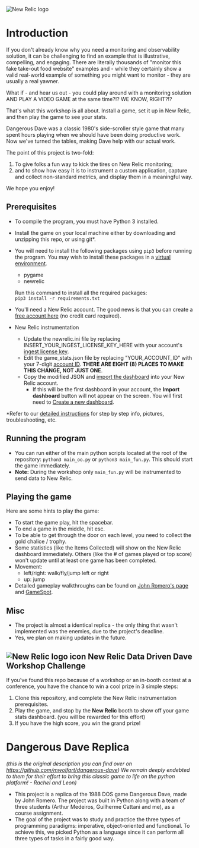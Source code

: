 ![New Relic logo](https://newrelic.com/static-assets/images/logo/nr-logo-50vh.png)
# Introduction
If you don't already know why you need a monitoring and observability solution, it can be challenging to find an example that is illustrative, compelling, and engaging. There are literally thousands of "monitor this fake take-out food website" examples and - while they certainly show a valid real-world example of something you might want to monitor - they are usually a real yawner.

What if - and hear us out - you could play around with a monitoring solution AND PLAY A VIDEO GAME at the same time?!? WE KNOW, RIGHT?!?

That's what this workshop is all about. Install a game, set it up in New Relic, and then play the game to see your stats. 

Dangerous Dave was a classic 1980's side-scroller style game that many spent hours playing when we should have been doing productive work. Now we've turned the tables, making Dave help with our actual work.

The point of this project is two-fold: 

 1. To give folks a fun way to kick the tires on New Relic monitoring; 
 2. and to show how easy it is to instrument a custom application, capture and collect non-standard metrics, and display them in a meaningful way.

We hope you enjoy!

## Prerequisites

- To compile the program, you must have Python 3 installed.
- Install the game on your local machine either by downloading and unzipping this repo, or using git\*.
- You will need to install the following packages using `pip3` before running the program. You may wish to install these packages in a [virtual environment](https://packaging.python.org/en/latest/guides/installing-using-pip-and-virtual-environments/).
  - pygame
  - newrelic

  Run this command to install all the required packages:  
    `pip3 install -r requirements.txt`

- You'll need a New Relic account. The good news is that you can create a [free account here](https://newrelic.com/signup) (no credit card required).
- New Relic instrumentation
  - Update the newrelic.ini file by replacing INSERT_YOUR_INGEST_LICENSE_KEY_HERE with your account's [ingest license key](https://docs.newrelic.com/docs/apis/intro-apis/new-relic-api-keys/). 
  - Edit the game_stats.json file by replacing "YOUR_ACCOUNT_ID" with your 7-digit [account ID](https://docs.newrelic.com/docs/accounts/accounts-billing/account-structure/account-id/). **THERE ARE EIGHT (8) PLACES TO MAKE THIS CHANGE, NOT JUST ONE**. 
  - Copy the modified JSON and [import the dashboard](https://docs.newrelic.com/docs/query-your-data/explore-query-data/dashboards/introduction-dashboards/#dashboards-import) into your New Relic account. 
      - If this will be the first dashboard in your account, the **Import dashboard** button will not appear on the screen. You will first need to [Create a new dashboard](https://docs.newrelic.com/docs/query-your-data/explore-query-data/dashboards/introduction-dashboards/#dashboards-create-new).

\*Refer to our [detailed instructions](instructions/detailed_install.md) for step by step info, pictures, troubleshooting, etc.


## Running the program

- You can run either of the main python scripts located at the root of the repository: `python3 main_oo.py` or `python3 main_fun.py`. This should start the game immediately.
- **Note:** During the workshop only `main_fun.py` will be instrumented to send data to New Relic.

## Playing the game

Here are some hints to play the game:
 - To start the game play, hit the spacebar.
 - To end a game in the middle, hit esc.
 - To be able to get through the door on each level, you need to collect the gold chalice / trophy.
 - Some statistics (like the Items Collected) will show on the New Relic dashboard immediately. Others (like the # of games played or top score) won't update until at least one game has been completed. 
 - Movement:
   - left/right: walk/fly/jump left or right
   - up: jump
 - Detailed gameplay walkthroughs can be found on [John Romero's page](https://rome.ro/dangerous-dave) and [GameSpot](https://gamefaqs.gamespot.com/pc/581164-dangerous-dave/faqs/10991).

## Misc

- The project is almost a identical replica - the only thing that wasn't implemented was the enemies, due to the project's deadline.
- Yes, we plan on making updates in the future.

## ![New Relic logo icon](https://newrelic.com/static-assets/images/icons/avatar-newrelic.png) New Relic Data Driven Dave Workshop Challenge

If you've found this repo because of a workshop or an in-booth contest at a conference, you have the chance to win a cool prize in 3 simple steps:
1. Clone this repository, and complete the New Relic instrumentation prerequisites.
2. Play the game, and stop by the **New Relic** booth to show off your game stats dashboard. (you will be rewarded for this effort)
3. If you have the high score, you win the grand prize!

# Dangerous Dave Replica

*(this is the original description you can find over on https://github.com/mwolfart/dangerous-dave) We remain deeply endebted to them for their effort to bring this classic game to life on the python platform! - Rachel and Leon)*

 - This project is a replica of the 1988 DOS game Dangerous Dave, made by John Romero. The project was built in Python along with a team of three students (Arthur Medeiros, Guilherme Cattani and me), as a course assignment.
 - The goal of the project was to study and practice the three types of programming paradigms: imperative, object-oriented and functional. To achieve this, we picked Python as a language since it can perform all three types of tasks in a fairly good way.
